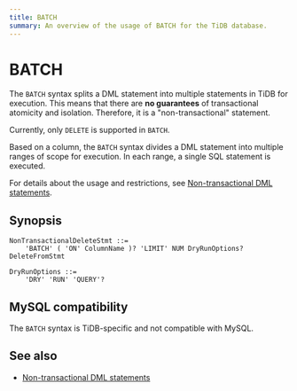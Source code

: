 ```yaml
---
title: BATCH
summary: An overview of the usage of BATCH for the TiDB database.
---
```


# BATCH

The `BATCH` syntax splits a DML statement into multiple statements in TiDB for execution. This means that there are **no guarantees** of transactional atomicity and isolation. Therefore, it is a "non-transactional" statement.

Currently, only `DELETE` is supported in `BATCH`.

Based on a column, the `BATCH` syntax divides a DML statement into multiple ranges of scope for execution. In each range, a single SQL statement is executed.

For details about the usage and restrictions, see [Non-transactional DML statements](/non-transactional-dml.md).

## Synopsis

```ebnf+diagram
NonTransactionalDeleteStmt ::=
    'BATCH' ( 'ON' ColumnName )? 'LIMIT' NUM DryRunOptions? DeleteFromStmt

DryRunOptions ::=
    'DRY' 'RUN' 'QUERY'?
```

## MySQL compatibility

The `BATCH` syntax is TiDB-specific and not compatible with MySQL.

## See also

* [Non-transactional DML statements](/non-transactional-dml.md)
